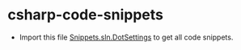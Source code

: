 # csharp-code-snippets

- Import this file [Snippets.sln.DotSettings](https://github.com/yrshaikh/csharp-code-snippets/blob/main/src/Snippets/Snippets.sln.DotSettings) to get all code snippets.
